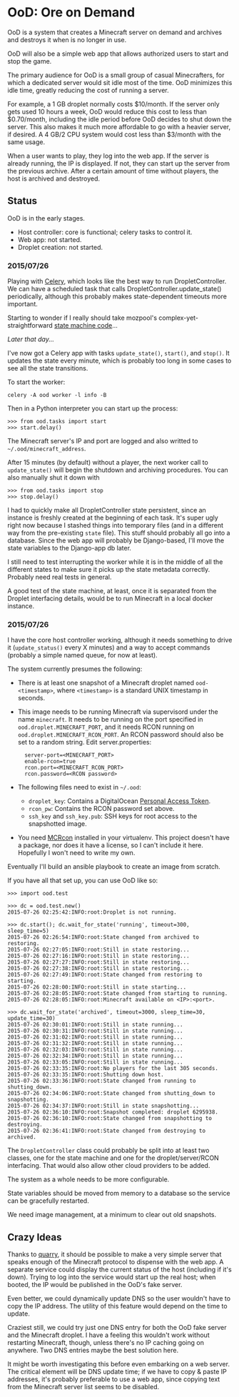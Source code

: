 # OoD: Ore on Demand

OoD is a system that creates a Minecraft server on demand and archives
and destroys it when is no longer in use.

OoD will also be a simple web app that allows authorized users to start and
stop the game.

The primary audience for OoD is a small group of casual Minecrafters, for
which a dedicated server would sit idle most of the time.  OoD minimizes
this idle time, greatly reducing the cost of running a server.

For example, a 1 GB droplet normally costs $10/month.  If the server only
gets used 10 hours a week, OoD would reduce this cost to less than $0.70/month,
including the idle period before OoD decides to shut down the server.  This
also makes it much more affordable to go with a heavier server, if desired. A
4 GB/2 CPU system would cost less than $3/month with the same usage.

When a user wants to play, they log into the web app.  If the server
is already running, the IP is displayed.  If not, they can start up
the server from the previous archive.  After a certain amount of time
without players, the host is archived and destroyed.

## Status

OoD is in the early stages.

* Host controller: core is functional; celery tasks to control it.
* Web app: not started.
* Droplet creation: not started.

### 2015/07/26

Playing with [Celery][], which looks like the best way to run
DropletController.  We can have a scheduled task that calls
DropletController.update_state() periodically, although this probably
makes state-dependent timeouts more important.

Starting to wonder if I really should take mozpool's
complex-yet-straightforward [state machine code][]...

*Later that day...*

I've now got a Celery app with tasks `update_state()`, `start()`, and
`stop()`.   It updates the state every minute, which is probably too long in
some cases to see all the state transitions.

To start the worker:

    celery -A ood worker -l info -B

Then in a Python interpreter you can start up the process:

    >>> from ood.tasks import start
    >>> start.delay()

The Minecraft server's IP and port are logged and also writted to
`~/.ood/minecraft_address`.

After 15 minutes (by default) without a player, the next worker call
to `update_state()` will begin the shutdown and archiving procedures.
You can also manually shut it down with

    >>> from ood.tasks import stop
    >>> stop.delay()

I had to quickly make all DropletController state persistent, since
an instance is freshly created at the beginning of each task.  It's super
ugly right now because I stashed things into temporary files (and in a
different way from the pre-existing `state` file).  This stuff should
probably all go into a database.  Since the web app will probably be
Django-based, I'll move the state variables to the Django-app db later.

I still need to test interrupting the worker while it is in the middle
of all the different states to make sure it picks up the state
metadata correctly.  Probably need real tests in general.

A good test of the state machine, at least, once it is separated from
the Droplet interfacing details, would be to run Minecraft in a local
docker instance.

### 2015/07/26

I have the core host controller working, although it needs something to drive
it (`update_status()` every X minutes) and a way to accept commands (probably
a simple named queue, for now at least).

The system currently presumes the following:

* There is at least one snapshot of a Minecraft droplet named
  `ood-<timestamp>`, where `<timestamp>` is a standard UNIX timestamp in
  seconds.

* This image needs to be running Minecraft via supervisord under the
  name `minecraft`.  It needs to be running on the port specified in
  `ood.droplet.MINECRAFT_PORT`, and it needs RCON running on
  `ood.droplet.MINECRAFT_RCON_PORT`.  An RCON password should also be
  set to a random string.  Edit server.properties:

        server-port=<MINECRAFT_PORT>
        enable-rcon=true
        rcon.port=<MINECRAFT_RCON_PORT>
        rcon.password=<RCON password>

* The following files need to exist in `~/.ood`:
  * `droplet_key`: Contains a DigitalOcean [Personal Access Token][].
  * `rcon_pw`: Contains the RCON password set above.
  * `ssh_key` and `ssh_key.pub`: SSH keys for root access to the
  snapshotted image.

* You need [MCRcon][] installed in your virtualenv.  This project
 doesn't have a package, nor does it have a license, so I can't
 include it here.  Hopefully I won't need to write my own.

Eventually I'll build an ansible playbook to create an image from scratch.

If you have all that set up, you can use OoD like so:

    >>> import ood.test

    >>> dc = ood.test.new()
    2015-07-26 02:25:42:INFO:root:Droplet is not running.

    >>> dc.start(); dc.wait_for_state('running', timeout=300, sleep_time=5)
    2015-07-26 02:26:54:INFO:root:State changed from archived to restoring.
    2015-07-26 02:27:05:INFO:root:Still in state restoring...
    2015-07-26 02:27:16:INFO:root:Still in state restoring...
    2015-07-26 02:27:27:INFO:root:Still in state restoring...
    2015-07-26 02:27:38:INFO:root:Still in state restoring...
    2015-07-26 02:27:49:INFO:root:State changed from restoring to starting.
    2015-07-26 02:28:00:INFO:root:Still in state starting...
    2015-07-26 02:28:05:INFO:root:State changed from starting to running.
    2015-07-26 02:28:05:INFO:root:Minecraft available on <IP>:<port>.

    >>> dc.wait_for_state('archived', timeout=3000, sleep_time=30, update_time=30)
    2015-07-26 02:30:01:INFO:root:Still in state running...
    2015-07-26 02:30:31:INFO:root:Still in state running...
    2015-07-26 02:31:02:INFO:root:Still in state running...
    2015-07-26 02:31:32:INFO:root:Still in state running...
    2015-07-26 02:32:03:INFO:root:Still in state running...
    2015-07-26 02:32:34:INFO:root:Still in state running...
    2015-07-26 02:33:05:INFO:root:Still in state running...
    2015-07-26 02:33:35:INFO:root:No players for the last 305 seconds.
    2015-07-26 02:33:35:INFO:root:Shutting down host.
    2015-07-26 02:33:36:INFO:root:State changed from running to shutting_down.
    2015-07-26 02:34:06:INFO:root:State changed from shutting_down to snapshotting.
    2015-07-26 02:34:37:INFO:root:Still in state snapshotting...
    2015-07-26 02:36:10:INFO:root:Snapshot completed: droplet 6295938.
    2015-07-26 02:36:10:INFO:root:State changed from snapshotting to destroying.
    2015-07-26 02:36:41:INFO:root:State changed from destroying to archived.

The `DropletController` class could probably be split into at least two
classes, one for the state machine and one for the droplet/server/RCON
interfacing.  That would also allow other cloud providers to be added.

The system as a whole needs to be more configurable.

State variables should be moved from memory to a database so the
service can be gracefully restarted.

We need image management, at a minimum to clear out old snapshots.

## Crazy Ideas

Thanks to [quarry][], it should be possible to make a very simple
server that speaks enough of the Minecraft protocol to dispense with
the web app.  A separate service could display the current status of
the host (including if it's down).  Trying to log into the service
would start up the real host; when booted, the IP would be published
in the OoD's fake server.

Even better, we could dynamically update DNS so the user wouldn't have
to copy the IP address.  The utility of this feature would depend on
the time to update.

Craziest still, we could try just one DNS entry for both the OoD fake
server and the Minecraft droplet.  I have a feeling this wouldn't work
without restarting Minecraft, though, unless there's no IP caching
going on anywhere.  Two DNS entries maybe the best solution here.

It might be worth investigating this before even embarking on a web
server.  The critical element will be DNS update time; if we have to
copy & paste IP addresses, it's probably preferable to use a web app,
since copying text from the Minecraft server list seems to be disabled.

[Personal Access Token]: https://cloud.digitalocean.com/settings/applications
[MCRcon]: https://github.com/barneygale/MCRcon
[quarry]: https://github.com/barneygale/quarry
[state machine code]: https://github.com/djmitche/mozpool/blob/master/mozpool/statemachine.py
[Celery]: http://docs.celeryproject.org
